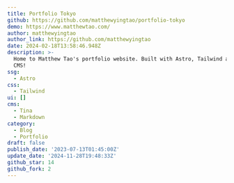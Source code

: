 ```yaml
---
title: Portfolio Tokyo
github: https://github.com/matthewyingtao/portfolio-tokyo
demo: https://www.matthewtao.com/
author: matthewyingtao
author_link: https://github.com/matthewyingtao
date: 2024-02-18T13:58:46.948Z
description: >-
  Home to Matthew Tao's portfolio website. Built with Astro, Tailwind and Tina
  CMS!
ssg:
  - Astro
css:
  - Tailwind
ui: []
cms:
  - Tina
  - Markdown
category:
  - Blog
  - Portfolio
draft: false
publish_date: '2023-07-13T01:45:00Z'
update_date: '2024-11-28T19:48:33Z'
github_star: 14
github_fork: 2
---
```

